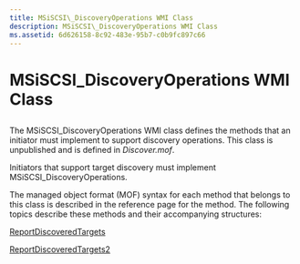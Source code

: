 ```yaml
---
title: MSiSCSI\_DiscoveryOperations WMI Class
description: MSiSCSI\_DiscoveryOperations WMI Class
ms.assetid: 6d626158-8c92-483e-95b7-c0b9fc897c66
---
```


# MSiSCSI\_DiscoveryOperations WMI Class


## <span id="ddk_msiscsi_discoveryoperations_wmi_class_kr"></span><span id="DDK_MSISCSI_DISCOVERYOPERATIONS_WMI_CLASS_KR"></span>


The MSiSCSI\_DiscoveryOperations WMI class defines the methods that an initiator must implement to support discovery operations. This class is unpublished and is defined in *Discover.mof*.

Initiators that support target discovery must implement MSiSCSI\_DiscoveryOperations.

The managed object format (MOF) syntax for each method that belongs to this class is described in the reference page for the method. The following topics describe these methods and their accompanying structures:

[ReportDiscoveredTargets](reportdiscoveredtargets.md)

[ReportDiscoveredTargets2](reportdiscoveredtargets2.md)

 

 





